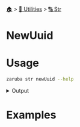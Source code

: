 <!--startTocHeader-->
[🏠](../../README.md) > [🔧 Utilities](../README.md) > [🔠 Str](README.md)
# NewUuid
<!--endTocHeader-->

# Usage


```bash
zaruba str newUuid --help
```
 
<details>
<summary>Output</summary>
 
```````
Generate new UUID string

Usage:
  zaruba str newUuid [flags]

Flags:
  -h, --help   help for newUuid
```````
</details>


# Examples



<!--startTocSubtopic-->

<!--endTocSubtopic-->